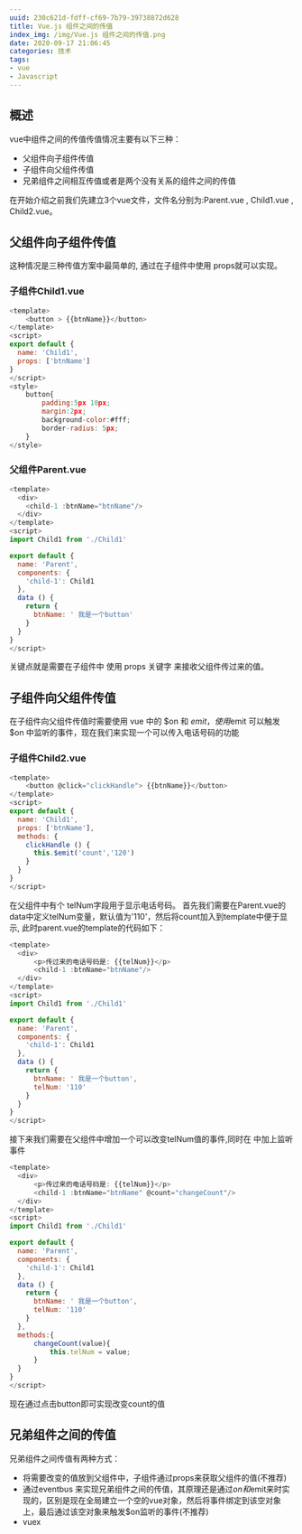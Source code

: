 ```yaml
---
uuid: 230c621d-fdff-cf69-7b79-39738872d628
title: Vue.js 组件之间的传值
index_img: /img/Vue.js 组件之间的传值.png
date: 2020-09-17 21:06:45
categories: 技术
tags: 
- vue
- Javascript
---
```

## 概述
vue中组件之间的传值传值情况主要有以下三种：
- 父组件向子组件传值
- 子组件向父组件传值
- 兄弟组件之间相互传值或者是两个没有关系的组件之间的传值

在开始介绍之前我们先建立3个vue文件，文件名分别为:Parent.vue , Child1.vue , Child2.vue。

## 父组件向子组件传值
这种情况是三种传值方案中最简单的, 通过在子组件中使用 props就可以实现。
### 子组件Child1.vue
```js
<template>
    <button > {{btnName}}</button>
</template>
<script>
export default {
  name: 'Child1',
  props: ['btnName']
}
</script>
<style>
    button{
        padding:5px 10px;
        margin:2px;
        background-color:#fff;
        border-radius: 5px; 
    }
</style>
```
### 父组件Parent.vue
```js
<template>
  <div>
    <child-1 :btnName="btnName"/>
  </div>
</template>
<script>
import Child1 from './Child1'

export default {
  name: 'Parent',
  components: {
    'child-1': Child1
  },
  data () {
    return {
      btnName: ' 我是一个button'
    }
  }
}
</script>
```
关键点就是需要在子组件中 使用 props 关键字 来接收父组件传过来的值。
## 子组件向父组件传值
在子组件向父组件传值时需要使用 vue 中的 $on 和 $emit ，使用$emit 可以触发 $on 中监听的事件，现在我们来实现一个可以传入电话号码的功能
### 子组件Child2.vue
```js
<template>
    <button @click="clickHandle"> {{btnName}}</button>
</template>
<script>
export default {
  name: 'Child1',
  props: ['btnName'],
  methods: {
    clickHandle () {
      this.$emit('count','120')
    }
  }
}
</script>
```
在父组件中有个 telNum字段用于显示电话号码。
首先我们需要在Parent.vue的data中定义telNum变量，默认值为'110'，然后将count加入到template中便于显示, 此时parent.vue的template的代码如下：
```js
<template>
  <div>
      <p>传过来的电话号码是: {{telNum}}</p>
      <child-1 :btnName="btnName"/>
  </div>
</template>
<script>
import Child1 from './Child1'

export default {
  name: 'Parent',
  components: {
    'child-1': Child1
  },
  data () {
    return {
      btnName: ' 我是一个button',
      telNum: '110'
    }
  }
}
</script>
```
接下来我们需要在父组件中增加一个可以改变telNum值的事件,同时在 中加上监听事件
```js
<template>
  <div>
      <p>传过来的电话号码是: {{telNum}}</p>
      <child-1 :btnName="btnName" @count="changeCount"/>
  </div>
</template>
<script>
import Child1 from './Child1'

export default {
  name: 'Parent',
  components: {
    'child-1': Child1
  },
  data () {
    return {
      btnName: ' 我是一个button',
      telNum: '110'
    }
  },
  methods:{
      changeCount(value){
          this.telNum = value;
      }
  }
}
</script>
```
现在通过点击button即可实现改变count的值
## 兄弟组件之间的传值
兄弟组件之间传值有两种方式：
- 将需要改变的值放到父组件中，子组件通过props来获取父组件的值(不推荐)
- 通过eventbus 来实现兄弟组件之间的传值，其原理还是通过$on和$emit来时实现的，区别是现在全局建立一个空的vue对象，然后将事件绑定到该空对象上，最后通过该空对象来触发$on监听的事件(不推荐)
- vuex